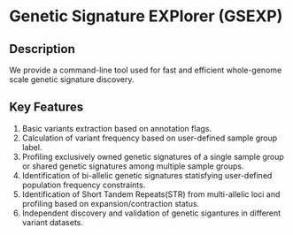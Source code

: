 # Genetic Signature EXPlorer (GSEXP)

## Description
We provide a command-line tool used for fast and efficient whole-genome scale genetic signature discovery.

## Key Features
1. Basic variants extraction based on annotation flags.
2. Calculation of variant frequency based on user-defined sample group label.
3. Profiling exclusively owned genetic signatures of a single sample group or shared genetic signatures among multiple sample groups.
4. Identification of bi-allelic genetic signatures statisfying user-defined population frequency constraints.
5. Identification of Short Tandem Repeats(STR) from multi-allelic loci and profiling based on expansion/contraction status.
6. Independent discovery and validation of genetic sigantures in different variant datasets. 
